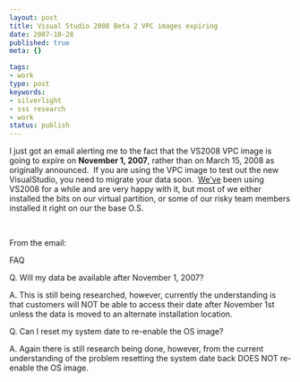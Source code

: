 ```yaml
---
layout: post
title: Visual Studio 2008 Beta 2 VPC images expiring
date: 2007-10-28
published: true
meta: {}

tags:
- work
type: post
keywords:
- silverlight
- sss research
- work
status: publish
---
```



I just got an email alerting me to the fact that the VS2008 VPC image is going to expire on **November 1, 2007**, rather than on March 15, 2008 as originally announced.  If you are using the VPC image to test out the new VisualStudio, you need to migrate your data soon.  [We've](www.sss-research.com) been using VS2008 for a while and are very happy with it, but most of we either installed the bits on our virtual partition, or some of our risky team members installed it right on our the base O.S.



 



From the email:

  <!-- blockquote  -->

FAQ



Q. Will my data be available after November 1, 2007?



A. This is still being researched, however, currently the understanding is that customers will NOT be able to access their date after November 1st unless the data is moved to an alternate installation location.



Q. Can I reset my system date to re-enable the OS image?



A. Again there is still research being done, however, from the current understanding of the problem resetting the system date back DOES NOT re-enable the OS image.

<!-- endblockquote  -->
